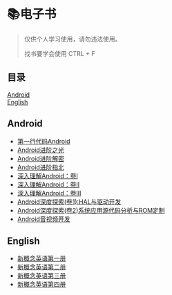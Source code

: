 # :books:电子书

> 仅供个人学习使用，请勿违法使用。
>
> 找书要学会使用 CTRL + F

## 目录

[Android](#android)
<br/>[English](#english)

## Android

+ [第一行代码Android](https://github.com/cnwutianhao/ebook/blob/main/Android/%E7%AC%AC%E4%B8%80%E8%A1%8C%E4%BB%A3%E7%A0%81Android%EF%BC%88%E7%AC%AC3%E7%89%88%EF%BC%89.epub)
+ [Android进阶之光](https://github.com/cnwutianhao/ebook/blob/main/Android/Android%E8%BF%9B%E9%98%B6%E4%B9%8B%E5%85%89.epub)
+ [Android进阶解密](https://github.com/cnwutianhao/ebook/blob/main/Android/Android%E8%BF%9B%E9%98%B6%E8%A7%A3%E5%AF%86.epub)
+ [Android进阶指北](https://github.com/cnwutianhao/ebook/blob/main/Android/Android%E8%BF%9B%E9%98%B6%E6%8C%87%E5%8C%97.pdf)
+ [深入理解Android：卷I](https://github.com/cnwutianhao/ebook/blob/main/Android/%E6%B7%B1%E5%85%A5%E7%90%86%E8%A7%A3Android%EF%BC%9A%E5%8D%B7I.epub)
+ [深入理解Android：卷II](https://github.com/cnwutianhao/ebook/blob/main/Android/%E6%B7%B1%E5%85%A5%E7%90%86%E8%A7%A3Android%EF%BC%9A%E5%8D%B7II.epub)
+ [深入理解Android：卷III](https://github.com/cnwutianhao/ebook/blob/main/Android/%E6%B7%B1%E5%85%A5%E7%90%86%E8%A7%A3Android%EF%BC%9A%E5%8D%B7III.epub)
+ [Android深度探索(卷1):HAL与驱动开发](https://github.com/cnwutianhao/ebook/blob/main/Android/Android%E6%B7%B1%E5%BA%A6%E6%8E%A2%E7%B4%A2(%E5%8D%B71)%3AHAL%E4%B8%8E%E9%A9%B1%E5%8A%A8%E5%BC%80%E5%8F%91.epub)
+ [Android深度探索(卷2)系统应用源代码分析与ROM定制](https://github.com/cnwutianhao/ebook/blob/main/Android/Android%E6%B7%B1%E5%BA%A6%E6%8E%A2%E7%B4%A2(%E5%8D%B72)%E7%B3%BB%E7%BB%9F%E5%BA%94%E7%94%A8%E6%BA%90%E4%BB%A3%E7%A0%81%E5%88%86%E6%9E%90%E4%B8%8EROM%E5%AE%9A%E5%88%B6.epub)
+ [Android音视频开发](https://github.com/cnwutianhao/ebook/blob/main/Android/Android%E9%9F%B3%E8%A7%86%E9%A2%91%E5%BC%80%E5%8F%91.epub)

## English

+ [新概念英语第一册](https://github.com/cnwutianhao/ebook/blob/main/English/%E6%96%B0%E6%A6%82%E5%BF%B5%E8%8B%B1%E8%AF%AD%E7%AC%AC%E4%B8%80%E5%86%8C.epub)
+ [新概念英语第二册](https://github.com/cnwutianhao/ebook/blob/main/English/%E6%96%B0%E6%A6%82%E5%BF%B5%E8%8B%B1%E8%AF%AD%E7%AC%AC%E4%BA%8C%E5%86%8C.epub)
+ [新概念英语第三册](https://github.com/cnwutianhao/ebook/blob/main/English/%E6%96%B0%E6%A6%82%E5%BF%B5%E8%8B%B1%E8%AF%AD%E7%AC%AC%E4%B8%89%E5%86%8C.epub)
+ [新概念英语第四册](https://github.com/cnwutianhao/ebook/blob/main/English/%E6%96%B0%E6%A6%82%E5%BF%B5%E8%8B%B1%E8%AF%AD%E7%AC%AC%E5%9B%9B%E5%86%8C.epub)
